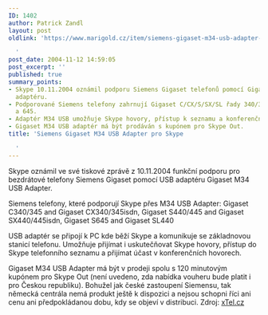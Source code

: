 ```yaml
---
ID: 1402
author: Patrick Zandl
layout: post
oldlink: 'https://www.marigold.cz/item/siemens-gigaset-m34-usb-adapter-pro-skype

  '
post_date: 2004-11-12 14:59:05
post_excerpt: ''
published: true
summary_points:
- Skype 10.11.2004 oznámil podporu Siemens Gigaset telefonů pomocí Gigaset M34 USB
  adaptéru.
- Podporované Siemens telefony zahrnují Gigaset C/CX/S/SX/SL řady 340/345, 440/445
  a 645.
- Adaptér M34 USB umožňuje Skype hovory, přístup k seznamu a konferenční hovory.
- Gigaset M34 USB adaptér má být prodáván s kupónem pro Skype Out.
title: 'Siemens Gigaset M34 USB Adapter pro Skype

  '
---
```


<p>
Skype oznámil ve své tiskové zprávě z 10.11.2004 funkční podporu pro bezdrátové telefony Siemens Gigaset pomocí USB adaptéru Gigaset M34 USB Adapter.</p>

<p>
Siemens telefony, které podporují Skype přes M34 USB Adapter:
Gigaset C340/345 and Gigaset CX340/345isdn, Gigaset S440/445 and Gigaset SX440/445isdn, Gigaset S645 and Gigaset SL440</p>

<p>
USB adaptér se připojí k PC kde běží Skype a komunikuje se základnovou stanicí telefonu. Umožňuje přijímat i uskutečňovat Skype hovory, přístup do Skype telefonního seznamu a přijímat účast v konferenčních hovorech.</p>

<p>
Gigaset M34 USB Adapter má být v prodeji spolu s 120 minutovým kupónem pro Skype Out (není uvedeno, zda nabídka vouheru bude platit i pro Českou republiku).
Bohužel jak české zastoupení Siemensu, tak německá centrála nemá produkt ještě k dispozici a nejsou schopni říci ani cenu ani předpokládanou dobu, kdy se objeví v distribuci. Zdroj: <a href="http://www.xtel.cz/forum/viewtopic.php?t=52">xTel.cz</a>
</p>